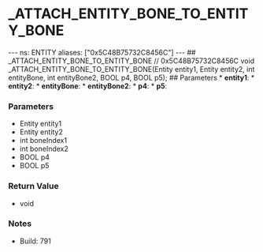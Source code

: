 # _ATTACH_ENTITY_BONE_TO_ENTITY_BONE

--- ns: ENTITY aliases: ["0x5C48B75732C8456C"] --- ## _ATTACH_ENTITY_BONE_TO_ENTITY_BONE  // 0x5C48B75732C8456C void _ATTACH_ENTITY_BONE_TO_ENTITY_BONE(Entity entity1, Entity entity2, int entityBone, int entityBone2, BOOL p4, BOOL p5);  ## Parameters * **entity1**: * **entity2**: * **entityBone**: * **entityBone2**: * **p4**: * **p5**:

### Parameters
* Entity entity1
* Entity entity2
* int boneIndex1
* int boneIndex2
* BOOL p4
* BOOL p5

### Return Value
* void

### Notes
* Build: 791

